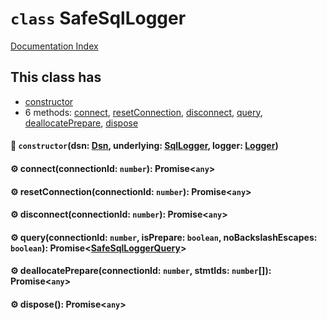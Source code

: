 # `class` SafeSqlLogger

[Documentation Index](../README.md)

## This class has

- [constructor](#-constructordsn-dsn-underlying-sqllogger-logger-logger)
- 6 methods:
[connect](#-connectconnectionid-number-promiseany),
[resetConnection](#-resetconnectionconnectionid-number-promiseany),
[disconnect](#-disconnectconnectionid-number-promiseany),
[query](#-queryconnectionid-number-isprepare-boolean-nobackslashescapes-boolean-promisesafesqlloggerquery),
[deallocatePrepare](#-deallocateprepareconnectionid-number-stmtids-number-promiseany),
[dispose](#-dispose-promiseany)


#### 🔧 `constructor`(dsn: [Dsn](../class.Dsn/README.md), underlying: [SqlLogger](../interface.SqlLogger/README.md), logger: [Logger](../interface.Logger/README.md))



#### ⚙ connect(connectionId: `number`): Promise\<`any`>



#### ⚙ resetConnection(connectionId: `number`): Promise\<`any`>



#### ⚙ disconnect(connectionId: `number`): Promise\<`any`>



#### ⚙ query(connectionId: `number`, isPrepare: `boolean`, noBackslashEscapes: `boolean`): Promise\<[SafeSqlLoggerQuery](../interface.SafeSqlLoggerQuery/README.md)>



#### ⚙ deallocatePrepare(connectionId: `number`, stmtIds: `number`\[]): Promise\<`any`>



#### ⚙ dispose(): Promise\<`any`>



